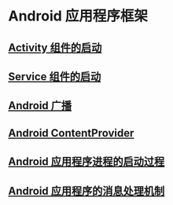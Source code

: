 # Android 应用程序框架

## [Activity 组件的启动](android/framework/app_framework/activity_launch/)

## [Service 组件的启动](android/framework/app_framework/service_launch/)

## [Android 广播](android/framework/app_framework/broadcast/)

## [Android ContentProvider](android/framework/app_framework/content_provider/)

## [Android 应用程序进程的启动过程](android/framework/app_framework/app_launch/)

## [Android 应用程序的消息处理机制](android/framework/app_framework/message/)
